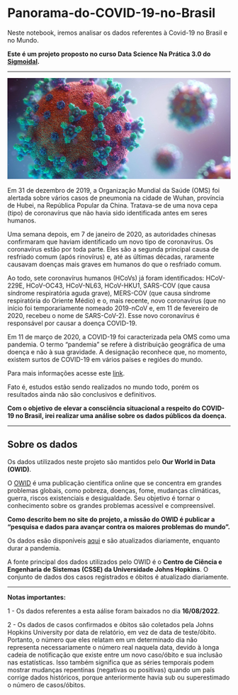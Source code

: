 # Panorama-do-COVID-19-no-Brasil
Neste notebook, iremos analisar os dados referentes à Covid-19 no Brasil e no Mundo.

**Este é um projeto proposto no curso Data Science Na Prática 3.0 do [Sigmoidal](https://sigmoidal.ai/).**

---
![](img/im01.jpg)

Em 31 de dezembro de 2019, a Organização Mundial da Saúde (OMS) foi alertada sobre vários casos de pneumonia na cidade de Wuhan, província de Hubei, na República Popular da China. Tratava-se de uma nova cepa (tipo) de coronavírus que não havia sido identificada antes em seres humanos.

Uma semana depois, em 7 de janeiro de 2020, as autoridades chinesas confirmaram que haviam identificado um novo tipo de coronavírus. Os coronavírus estão por toda parte. Eles são a segunda principal causa de resfriado comum (após rinovírus) e, até as últimas décadas, raramente causavam doenças mais graves em humanos do que o resfriado comum.

Ao todo, sete coronavírus humanos (HCoVs) já foram identificados: HCoV-229E, HCoV-OC43, HCoV-NL63, HCoV-HKU1, SARS-COV (que causa síndrome respiratória aguda grave), MERS-COV (que causa síndrome respiratória do Oriente Médio) e o, mais recente, novo coronavírus (que no início foi temporariamente nomeado 2019-nCoV e, em 11 de fevereiro de 2020, recebeu o nome de SARS-CoV-2). Esse novo coronavírus é responsável por causar a doença COVID-19.

Em 11 de março de 2020, a COVID-19 foi caracterizada pela OMS como uma pandemia. O termo “pandemia” se refere à distribuição geográfica de uma doença e não à sua gravidade. A designação reconhece que, no momento, existem surtos de COVID-19 em vários países e regiões do mundo.

Para mais informações acesse este [link](https://www.paho.org/pt/covid19/historico-da-pandemia-covid-19).

Fato é, estudos estão sendo realizados no mundo todo, porém os resultados ainda não são conclusivos e definitivos.

**Com o objetivo de elevar a consciência situacional a respeito do COVID-19 no Brasil, irei realizar uma análise sobre os dados públicos da doença.**

---

## Sobre os dados

Os dados utilizados neste projeto são mantidos pelo **Our World in Data (OWID)**. 

O [OWID](https://ourworldindata.org/) é uma publicação científica online que se concentra em grandes problemas globais, como pobreza, doenças, fome, mudanças climáticas, guerra, riscos existenciais e desigualdade. Seu objetivo é tornar o conhecimento sobre os grandes problemas acessível e compreensível.

**Como descrito bem no site do projeto, a missão do OWID é publicar a “pesquisa e dados para avançar contra os maiores problemas do mundo”.**

Os dados esão disponíveis [aqui](https://github.com/owid/covid-19-data/tree/master/public/data) e são atualizados diariamente, enquanto durar a pandemia.

A fonte principal dos dados utilizados pelo OWID é o **Centro de Ciência e Engenharia de Sistemas (CSSE) da Universidade Johns Hopkins**. O conjunto de dados dos casos registrados e óbitos é atualizado diariamente.

---
**Notas importantes:**

1 - Os dados referentes a esta aálise foram baixados no dia **16/08/2022**.

2 - Os dados de casos confirmados e óbitos são coletados pela Johns Hopkins University por data de relatório, em vez de data de teste/óbito. Portanto, o número que eles relatam em um determinado dia não representa necessariamente o número real naquela data, devido à longa cadeia de notificação que existe entre um novo caso/óbito e sua inclusão nas estatísticas. Isso também significa que as séries temporais podem mostrar mudanças repentinas (negativas ou positivas) quando um país corrige dados históricos, porque anteriormente havia sub ou superestimado o número de casos/óbitos.